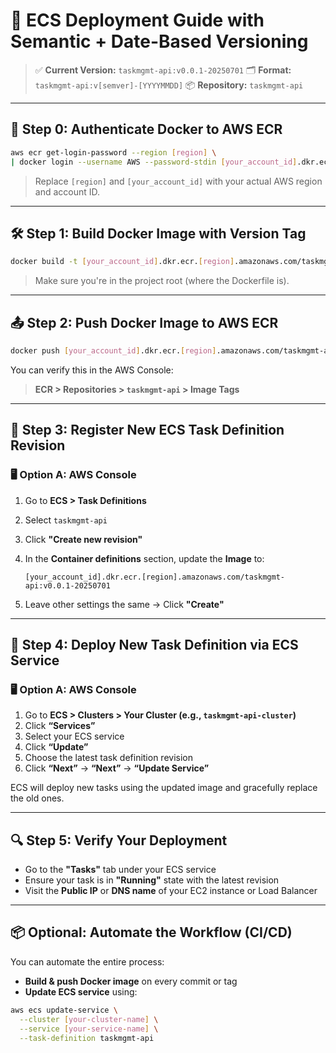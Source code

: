 # 🚀 ECS Deployment Guide with Semantic + Date-Based Versioning

> ✅ **Current Version:** `taskmgmt-api:v0.0.1-20250701`
> 🗂 **Format:** `taskmgmt-api:v[semver]-[YYYYMMDD]`
> 📦 **Repository:** `taskmgmt-api`

---

## 🔐 Step 0: Authenticate Docker to AWS ECR

```bash
aws ecr get-login-password --region [region] \
| docker login --username AWS --password-stdin [your_account_id].dkr.ecr.[region].amazonaws.com
```

> Replace `[region]` and `[your_account_id]` with your actual AWS region and account ID.

---

## 🛠 Step 1: Build Docker Image with Version Tag

```bash
docker build -t [your_account_id].dkr.ecr.[region].amazonaws.com/taskmgmt-api:v0.0.1-20250701 .
```

> Make sure you're in the project root (where the Dockerfile is).

---

## 📤 Step 2: Push Docker Image to AWS ECR

```bash
docker push [your_account_id].dkr.ecr.[region].amazonaws.com/taskmgmt-api:v0.0.1-20250701
```

You can verify this in the AWS Console:

> **ECR > Repositories > `taskmgmt-api` > Image Tags**

---

## 🧱 Step 3: Register New ECS Task Definition Revision

### 🖥 Option A: AWS Console

1. Go to **ECS > Task Definitions**

2. Select `taskmgmt-api`

3. Click **"Create new revision"**

4. In the **Container definitions** section, update the **Image** to:

   ```
   [your_account_id].dkr.ecr.[region].amazonaws.com/taskmgmt-api:v0.0.1-20250701
   ```

5. Leave other settings the same → Click **"Create"**

---

## 🚦 Step 4: Deploy New Task Definition via ECS Service

### 🖥 Option A: AWS Console

1. Go to **ECS > Clusters > Your Cluster (e.g., `taskmgmt-api-cluster`)**
2. Click **“Services”**
3. Select your ECS service
4. Click **“Update”**
5. Choose the latest task definition revision
6. Click **“Next”** → **“Next”** → **“Update Service”**

ECS will deploy new tasks using the updated image and gracefully replace the old ones.

---

## 🔍 Step 5: Verify Your Deployment

* Go to the **"Tasks"** tab under your ECS service
* Ensure your task is in **"Running"** state with the latest revision
* Visit the **Public IP** or **DNS name** of your EC2 instance or Load Balancer

---

## 📦 Optional: Automate the Workflow (CI/CD)

You can automate the entire process:

* **Build & push Docker image** on every commit or tag
* **Update ECS service** using:

```bash
aws ecs update-service \
  --cluster [your-cluster-name] \
  --service [your-service-name] \
  --task-definition taskmgmt-api
```
